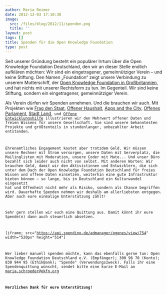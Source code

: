 ```yaml
---
author: Maria Reimer
date: 2012-12-03 17:10:38
image:
  src: /files/blog/2012/11/spenden.png
  title: ''
layout: post
tags: []
title: Spenden für die Open Knowledge Foundation
type: post
---
```


Seit unserer Gründung besteht ein populärer Irrtum über die Open Knowledge Foundation Deutschland, den wir an dieser Stelle endlich aufklären möchten: Wir sind ein eingetragener, gemeinnütziger Verein – und keine Stiftung. Den Namen „Foundation“ zeigt unsere Verbindung zu unserem Mutterschiff, der [Open Knowledge Foundation in Großbritannien](http://www.okfn.org/), und hat nichts mit unserer Rechtsform zu tun. Im Gegenteil. Wir sind keine Stiftung, sondern ein eingetragener, gemeinnütziger Verein.

Als Verein dürfen wir Spenden annehmen. Und die brauchen wir auch. Mit Projekten wie [Frag den Staat](http://www.fragdenstaat.de/), [Offener Haushalt](http://bund.offenerhaushalt.de/), [Apps and the City](http://www.appsandthecity.net/), [Offenes Parlament](http://offenesparlament.de/), [Stadt Land <Code>](http://www.stadtlandcode.de) und [Offene Entwicklungshilfe](http://www.offene-entwicklungshilfe.de/) illustrieren wir den Mehrwert offener Daten und freien Wissens für unsere Gesellschaft. Sie sind unsere bekanntesten Projekte und größtenteils in stundenlanger, unbezahlter Arbeit entstanden.

Ehrenamtliches Engagement kostet aber trotzdem Geld. Wir müssen unsere Rechner mit Strom versorgen, unsere Daten mit Serverplatz, die Mailinglisten mit Moderation, unsere Coder mit Mate... Und unser Büro bezahlt sich leider auch nicht von selbst. Mit anderen Worten: Wir brauchen Geld, damit wir den Aktivistinnen und Entwicklern, die sich unter dem Dach der Open Knowledge Foundation Deutschland für freies Wissen und offene Daten einsetzen, weiterhin eine gute Infrastruktur bieten können – so lange, bis in Deutschland ein Kulturwandel eingesetzt hat und Offenheit nicht mehr als Risiko, sondern als Chance begriffen wird. Dauerhafte Spenden nehmen wir deshalb am allerliebsten entgegen. Aber auch eure einmalige Unterstützung zählt!

Sehr gern stellen wir euch eine Quittung aus. Damit könnt ihr eure Spende(n) dann auch steuerlich absetzen.

[iframe; src="https://api.spendino.de/admanager/ogones/view/754" width="520px" height="514"]

Wer lieber manuell spenden möchte, kann das ebenfalls gerne tun: Open Knowledge Foundation Deutschland e.V. (Empfänger); 300 96 70 (Konto); 830 944 95 (EthikBank); "Spende" (Verwendungszweck). Falls ihr eine Spendenquittung wünscht, sendet bitte eine kurze E-Mail an maria.schroeder@okfn.org

**Herzlichen Dank für eure Unterstützung!**